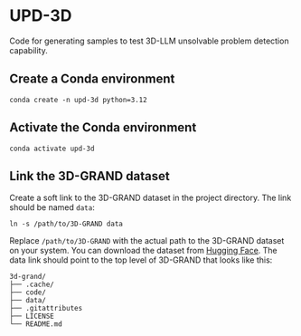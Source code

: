 # UPD-3D
Code for generating samples to test 3D-LLM unsolvable problem detection capability.

## Create a Conda environment
```
conda create -n upd-3d python=3.12
```

## Activate the Conda environment
```
conda activate upd-3d
```

## Link the 3D-GRAND dataset
Create a soft link to the 3D-GRAND dataset in the project directory. The link should be named `data`:
```
ln -s /path/to/3D-GRAND data
```
Replace `/path/to/3D-GRAND` with the actual path to the 3D-GRAND dataset on your system. You can download the dataset from [Hugging Face](https://huggingface.co/datasets/sled-umich/3D-GRAND/tree/main). The data link should point to the top level of 3D-GRAND that looks like this:

```
3d-grand/
├── .cache/
├── code/
├── data/
├── .gitattributes
├── LICENSE
└── README.md
```